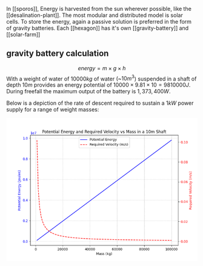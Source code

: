 In [[sporos]], Energy is harvested from the sun wherever possible, like the [[desalination-plant]]. The most modular and distributed model is solar cells. To store the energy, again a passive solution is preferred in the form of gravity batteries. Each [[hexagon]] has it's own [[gravity-battery]] and [[solar-farm]]

## gravity battery calculation

$$energy = m\times g\times h$$
With a weight of water of $10000kg$ of water (~$10m^3$) suspended in a shaft of depth $10m$ provides an energy potential of $10000\times 9.81\times 10 = 9810000 J$. During freefall the maximum output of the battery is $1,373,400W$.

Below is a depiction of the rate of descent required to sustain a $1kW$ power supply for a range of weight masses:

![A graph depicting the rate of descent required to output 1kw of power for a range of masses.](sporos/potential-energy-by-mass.png)